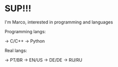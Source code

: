 # SUP!!!

I'm Marco, interested in programming and languages

Programming langs:

-> C/C++
-> Python

Real langs:

-> PT/BR
-> EN/US
-> DE/DE
-> RU/RU

<!---
marco-serafim/marco-serafim is a ✨ special ✨ repository because its `README.md` (this file) appears on your GitHub profile.
You can click the Preview link to take a look at your changes.
--->
